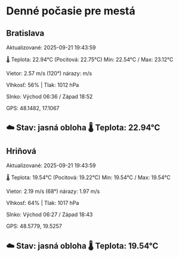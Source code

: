 ﻿# Denné počasie pre mestá

## Bratislava
Aktualizované: 2025-09-21 19:43:59

🌡️ Teplota: 22.94°C 
(Pocitová: 22.75°C)
Min: 22.54°C / Max: 23.12°C

Vietor: 2.57 m/s    (120°) 
nárazy:  m/s

Vlhkosť: 56% | Tlak: 1012 hPa

Slnko: Východ 06:36 / Západ 18:52

GPS: 48.1482, 17.1067

☁️ Stav: jasná obloha        🌡️ Teplota: 22.94°C
---

## Hriňová
Aktualizované: 2025-09-21 19:43:59

🌡️ Teplota: 19.54°C 
(Pocitová: 19.22°C)
Min: 19.54°C / Max: 19.54°C

Vietor: 2.19 m/s (68°)
nárazy: 1.97 m/s

Vlhkosť: 64% | Tlak: 1017 hPa

Slnko: Východ 06:27 / Západ 18:43

GPS: 48.5779, 19.5257

☁️ Stav: jasná obloha        🌡️ Teplota: 19.54°C
---
